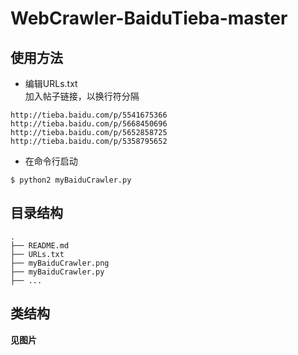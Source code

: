 # WebCrawler-BaiduTieba-master
## 使用方法
* 编辑URLs.txt</br>
加入帖子链接，以换行符分隔</br>
```
http://tieba.baidu.com/p/5541675366
http://tieba.baidu.com/p/5668450696
http://tieba.baidu.com/p/5652858725
http://tieba.baidu.com/p/5358795652
```
* 在命令行启动</br>
``` 
$ python2 myBaiduCrawler.py
```
## 目录结构
```
.
├── README.md
├── URLs.txt
├── myBaiduCrawler.png
├── myBaiduCrawler.py 
├── ...
```
## 类结构
**见图片**
